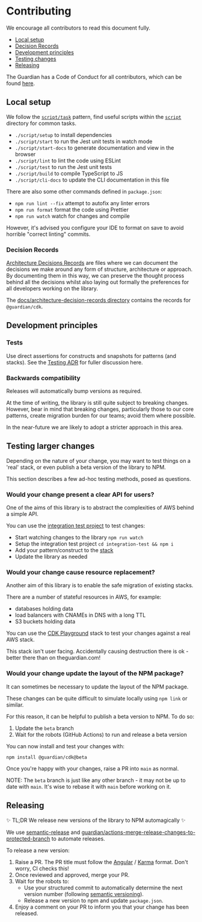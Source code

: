 # Contributing

We encourage all contributors to read this document fully.

- [Local setup](#local-setup)
- [Decision Records](#decision-records)
- [Development principles](#development-principles)
- [Testing changes](#testing-larger-changes)
- [Releasing](#releasing)

The Guardian has a Code of Conduct for all contributors, which can be found
[here](https://github.com/guardian/.github/blob/main/CODE_OF_CONDUCT.md).

## Local setup

We follow the
[`script/task`](https://github.com/github/scripts-to-rule-them-all) pattern,
find useful scripts within the [`script`](../script) directory for common tasks.

- `./script/setup` to install dependencies
- `./script/start` to run the Jest unit tests in watch mode
- `./script/start-docs` to generate documentation and view in the browser
- `./script/lint` to lint the code using ESLint
- `./script/test` to run the Jest unit tests
- `./script/build` to compile TypeScript to JS
- `./script/cli-docs` to update the CLI documentation in this file

There are also some other commands defined in `package.json`:

- `npm run lint --fix` attempt to autofix any linter errors
- `npm run format` format the code using Prettier
- `npm run watch` watch for changes and compile

However, it's advised you configure your IDE to format on save to avoid horrible
"correct linting" commits.

### Decision Records

[Architecture Decisions
Records](https://github.com/joelparkerhenderson/architecture-decision-record)
are files where we can document the decisions we make around any form of
structure, architecture or approach. By documenting them in this way, we can
preserve the thought process behind all the decisions whilst also laying out
formally the preferences for all developers working on the library.

The [docs/architecture-decision-records
directory](../docs/architecture-decision-records/) contains the records for
`@guardian/cdk`.

## Development principles

### Tests

Use direct assertions for constructs and snapshots for patterns (and stacks).
See the [Testing ADR](./architecture-decision-records/004-testing.md) for fuller
discussion here.

### Backwards compatibility

Releases will automatically bump versions as required.

At the time of writing, the library is still quite subject to breaking changes.
However, bear in mind that breaking changes, particularly those to our core
patterns, create migration burden for our teams; avoid them where possible.

In the near-future we are likely to adopt a stricter approach in this area.

## Testing larger changes

Depending on the nature of your change, you may want to test things on a 'real'
stack, or even publish a beta version of the library to NPM.

This section describes a few ad-hoc testing methods, posed as questions.

### Would your change present a clear API for users?

One of the aims of this library is to abstract the complexities of AWS behind a simple API.

You can use the [integration test project](../tools/integration-test) to test
changes:

- Start watching changes to the library `npm run watch`
- Setup the integration test project `cd integration-test && npm i`
- Add your pattern/construct to the
  [stack](../tools/integration-test/src/integration-test-stack.ts)
- Update the library as needed

### Would your change cause resource replacement?

Another aim of this library is to enable the safe migration of existing stacks.

There are a number of stateful resources in AWS, for example:

- databases holding data
- load balancers with CNAMEs in DNS with a long TTL
- S3 buckets holding data

You can use the [CDK Playground](https://github.com/guardian/cdk-playground)
stack to test your changes against a real AWS stack.

This stack isn't user facing. Accidentally causing destruction there is ok - better there than on theguardian.com!

### Would your change update the layout of the NPM package?

It can sometimes be necessary to update the layout of the NPM package.

These changes can be quite difficult to simulate locally using `npm link` or similar.

For this reason, it can be helpful to publish a beta version to NPM. To do so:

1. Update the `beta` branch
1. Wait for the robots (GitHub Actions) to run and release a beta version

You can now install and test your changes with:

```
npm install @guardian/cdk@beta
```

Once you're happy with your changes, raise a PR into `main` as normal.

NOTE: The `beta` branch is just like any other branch - it may not be up to date with `main`.
It's wise to rebase it with `main` before working on it.

## Releasing

✨ TL;DR We release new versions of the library to NPM automagically ✨

We use [semantic-release](https://github.com/semantic-release/semantic-release)
and
[guardian/actions-merge-release-changes-to-protected-branch](https://github.com/guardian/actions-merge-release-changes-to-protected-branch)
to automate releases.

To release a new version:

1. Raise a PR. The PR title must follow the
   [Angular](https://github.com/angular/angular.js/blob/master/DEVELOPERS.md#commits)
   / [Karma](http://karma-runner.github.io/6.1/dev/git-commit-msg.html) format.
   Don't worry, CI checks this!
1. Once reviewed and approved, merge your PR.
1. Wait for the robots to:
   - Use your structured commit to automatically determine the next version
     number (following [semantic versioning](https://semver.org/)).
   - Release a new version to npm and update `package.json`.
1. Enjoy a comment on your PR to inform you that your change has been released.
